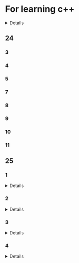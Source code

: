 # For learning c++
<details>

  -[25](#25)
  -[24](#24)

</details>

## 24

### 3
### 4
### 5
### 7
### 8
### 9
### 10
### 11

## 25

### 1
<details>

    1.
    2.
</details>

### 2
<details>

	2.
	2(2.
	3.
	3(2.
	3(3.
	3(4.
	3(5.
	3(6.
	4.
	4(2.
	4(3.
	4(4.
	5.
	5(2.
	5(3.
	5(4.
	5(5.
 	6.
  	6(1.
  	6(2.
  	7.
  	7(2.
  	8.
  	8(2.
  
</details>

### 3
<details>
	
1.完美转发
1(2.可变参数
1(3.时间操作
2.系统时间
2(2.计时器
2(3.创建线程
13.线程回收-join()
14.线程回收-detach()
14(2.线程-this_thread::get_id()
15.线程
18.线程swap
18(2. 线程移动构造
18(3. 线程call_once
18(4. 线程native_handle
20.线程安全
21.线程安全 volatile关键字
23.互斥锁
23(2.递归互斥锁 防止死锁
23(3.lock_guard
24.条件变量 生成消费者模型
24(2.条件变量 生成消费者模型 互斥锁
24(3.条件变量 生成消费者模型 带超时机制的互斥锁
24(4.原子类型
24(5.原子类型 标准操作
26原子类型 标准操作
26(2.可调用对象
26(3.仿函数的调用
26(4.类的成员函数的调用

</details>

### 4
<details>

	1.function对象调用可调用对象
	1(2.bind 绑定器
	1(3.绑定六种可调用对象
 

</details>
